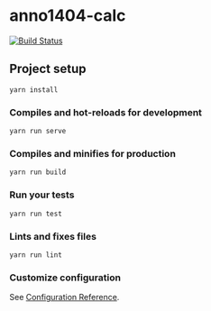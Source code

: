 # anno1404-calc

[![Build Status](https://travis-ci.com/Bludwarf/anno1404-calc.svg?branch=master)](https://travis-ci.com/Bludwarf/anno1404-calc)

## Project setup
```
yarn install
```

### Compiles and hot-reloads for development
```
yarn run serve
```

### Compiles and minifies for production
```
yarn run build
```

### Run your tests
```
yarn run test
```

### Lints and fixes files
```
yarn run lint
```

### Customize configuration
See [Configuration Reference](https://cli.vuejs.org/config/).
